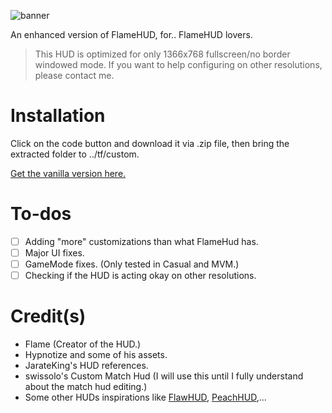 ![banner](https://user-images.githubusercontent.com/102655447/169249226-c0392d07-4471-4713-866b-b114aeaa654a.png)

An enhanced version of FlameHUD, for.. FlameHUD lovers.

> This HUD is optimized for only 1366x768 fullscreen/no border windowed mode. If you want to help configuring on other resolutions, please contact me.

# Installation
Click on the code button and download it via .zip file, then bring the extracted folder to ../tf/custom.

[Get the vanilla version here.](https://huds.tf/site/s-Flame-Hud)

# To-dos
- [ ] Adding "more" customizations than what FlameHud has.
- [ ] Major UI fixes.
- [ ] GameMode fixes. (Only tested in Casual and MVM.)
- [ ] Checking if the HUD is acting okay on other resolutions.

# Credit(s)
- Flame (Creator of the HUD.)
- Hypnotize and some of his assets.
- JarateKing's HUD references.
- swissolo's Custom Match Hud (I will use this until I fully understand about the match hud editing.)
- Some other HUDs inspirations like [FlawHUD](https://huds.tf/site/s-FlawHUD), [PeachHUD](https://huds.tf/site/s-PeachHUD),...
